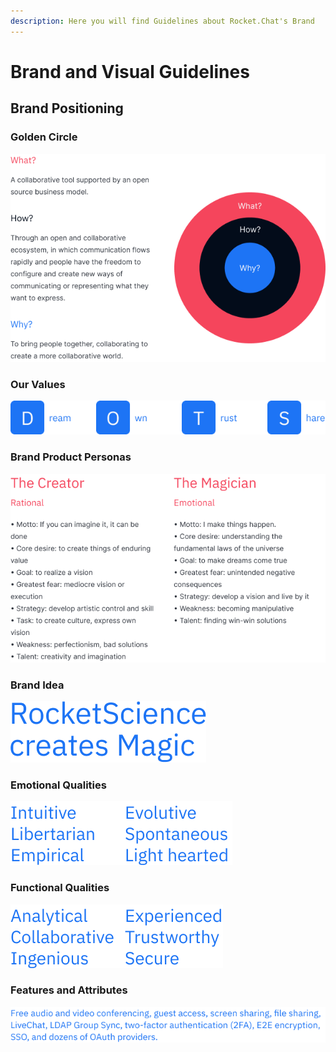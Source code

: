 ```yaml
---
description: Here you will find Guidelines about Rocket.Chat's Brand
---
```


# Brand and Visual Guidelines

## Brand Positioning

### Golden Circle

![](../../.gitbook/assets/group-85.png)

### Our Values

![](../../.gitbook/assets/group-98.png)

### Brand Product Personas

![](../../.gitbook/assets/group-99.png)

### Brand Idea

![](../../.gitbook/assets/rocketscience-creates-magic.png)

### Emotional Qualities

![](../../.gitbook/assets/group-71.png)

### Functional Qualities

![](../../.gitbook/assets/group-87.png)

### Features and Attributes

![](../../.gitbook/assets/group-73.png)

